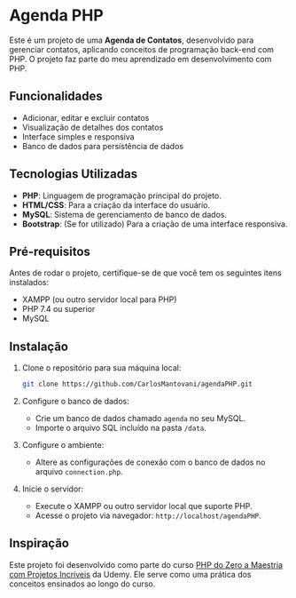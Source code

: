 
# Agenda PHP

Este é um projeto de uma **Agenda de Contatos**, desenvolvido para gerenciar contatos, aplicando conceitos de programação back-end com PHP. O projeto faz parte do meu aprendizado em desenvolvimento com PHP.

## Funcionalidades

- Adicionar, editar e excluir contatos
- Visualização de detalhes dos contatos
- Interface simples e responsiva
- Banco de dados para persistência de dados

## Tecnologias Utilizadas

- **PHP**: Linguagem de programação principal do projeto.
- **HTML/CSS**: Para a criação da interface do usuário.
- **MySQL**: Sistema de gerenciamento de banco de dados.
- **Bootstrap**: (Se for utilizado) Para a criação de uma interface responsiva.

## Pré-requisitos

Antes de rodar o projeto, certifique-se de que você tem os seguintes itens instalados:

- XAMPP (ou outro servidor local para PHP)
- PHP 7.4 ou superior
- MySQL

## Instalação

1. Clone o repositório para sua máquina local:

   ```bash
   git clone https://github.com/CarlosMantovani/agendaPHP.git
   ```

2. Configure o banco de dados:

   - Crie um banco de dados chamado `agenda` no seu MySQL.
   - Importe o arquivo SQL incluído na pasta `/data`.

3. Configure o ambiente:

   - Altere as configurações de conexão com o banco de dados no arquivo `connection.php`.

4. Inicie o servidor:

   - Execute o XAMPP ou outro servidor local que suporte PHP.
   - Acesse o projeto via navegador: `http://localhost/agendaPHP`.

## Inspiração

Este projeto foi desenvolvido como parte do curso [PHP do Zero a Maestria com Projetos Incríveis](https://www.udemy.com/course/php-do-zero-a-maestria-com-projetos-incriveis) da Udemy. Ele serve como uma prática dos conceitos ensinados ao longo do curso.

